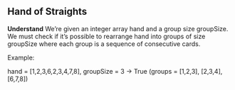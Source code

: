 ## Hand of Straights
**Understand**
We’re given an integer array hand and a group size groupSize. We must check if it’s possible to rearrange hand into groups of size groupSize where each group is a sequence of consecutive cards.

Example:

hand = [1,2,3,6,2,3,4,7,8], groupSize = 3 → True
(groups = [1,2,3], [2,3,4], [6,7,8])